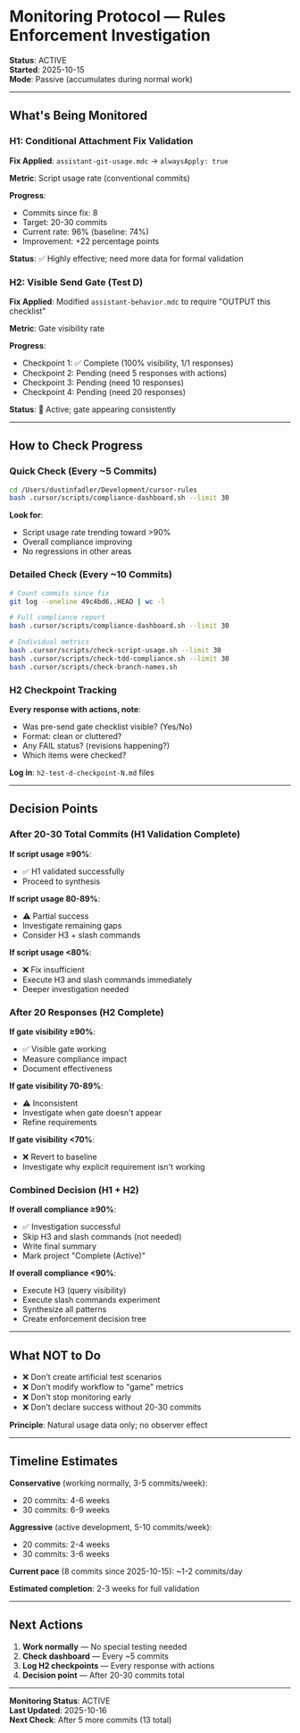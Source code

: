 # Monitoring Protocol — Rules Enforcement Investigation

**Status**: ACTIVE  
**Started**: 2025-10-15  
**Mode**: Passive (accumulates during normal work)

---

## What's Being Monitored

### H1: Conditional Attachment Fix Validation

**Fix Applied**: `assistant-git-usage.mdc` → `alwaysApply: true`

**Metric**: Script usage rate (conventional commits)

**Progress**:
- Commits since fix: 8
- Target: 20-30 commits
- Current rate: 96% (baseline: 74%)
- Improvement: +22 percentage points

**Status**: ✅ Highly effective; need more data for formal validation

### H2: Visible Send Gate (Test D)

**Fix Applied**: Modified `assistant-behavior.mdc` to require "OUTPUT this checklist"

**Metric**: Gate visibility rate

**Progress**:
- Checkpoint 1: ✅ Complete (100% visibility, 1/1 responses)
- Checkpoint 2: Pending (need 5 responses with actions)
- Checkpoint 3: Pending (need 10 responses)
- Checkpoint 4: Pending (need 20 responses)

**Status**: 🔄 Active; gate appearing consistently

---

## How to Check Progress

### Quick Check (Every ~5 Commits)

```bash
cd /Users/dustinfadler/Development/cursor-rules
bash .cursor/scripts/compliance-dashboard.sh --limit 30
```

**Look for**:
- Script usage rate trending toward >90%
- Overall compliance improving
- No regressions in other areas

### Detailed Check (Every ~10 Commits)

```bash
# Count commits since fix
git log --oneline 49c4bd6..HEAD | wc -l

# Full compliance report
bash .cursor/scripts/compliance-dashboard.sh --limit 30

# Individual metrics
bash .cursor/scripts/check-script-usage.sh --limit 30
bash .cursor/scripts/check-tdd-compliance.sh --limit 30
bash .cursor/scripts/check-branch-names.sh
```

### H2 Checkpoint Tracking

**Every response with actions, note**:
- Was pre-send gate checklist visible? (Yes/No)
- Format: clean or cluttered?
- Any FAIL status? (revisions happening?)
- Which items were checked?

**Log in**: `h2-test-d-checkpoint-N.md` files

---

## Decision Points

### After 20-30 Total Commits (H1 Validation Complete)

**If script usage ≥90%**:
- ✅ H1 validated successfully
- Proceed to synthesis

**If script usage 80-89%**:
- ⚠️ Partial success
- Investigate remaining gaps
- Consider H3 + slash commands

**If script usage <80%**:
- ❌ Fix insufficient
- Execute H3 and slash commands immediately
- Deeper investigation needed

### After 20 Responses (H2 Complete)

**If gate visibility ≥90%**:
- ✅ Visible gate working
- Measure compliance impact
- Document effectiveness

**If gate visibility 70-89%**:
- ⚠️ Inconsistent
- Investigate when gate doesn't appear
- Refine requirements

**If gate visibility <70%**:
- ❌ Revert to baseline
- Investigate why explicit requirement isn't working

### Combined Decision (H1 + H2)

**If overall compliance ≥90%**:
- ✅ Investigation successful
- Skip H3 and slash commands (not needed)
- Write final summary
- Mark project "Complete (Active)"

**If overall compliance <90%**:
- Execute H3 (query visibility)
- Execute slash commands experiment
- Synthesize all patterns
- Create enforcement decision tree

---

## What NOT to Do

- ❌ Don't create artificial test scenarios
- ❌ Don't modify workflow to "game" metrics
- ❌ Don't stop monitoring early
- ❌ Don't declare success without 20-30 commits

**Principle**: Natural usage data only; no observer effect

---

## Timeline Estimates

**Conservative** (working normally, 3-5 commits/week):
- 20 commits: 4-6 weeks
- 30 commits: 6-9 weeks

**Aggressive** (active development, 5-10 commits/week):
- 20 commits: 2-4 weeks
- 30 commits: 3-6 weeks

**Current pace** (8 commits since 2025-10-15): ~1-2 commits/day

**Estimated completion**: 2-3 weeks for full validation

---

## Next Actions

1. **Work normally** — No special testing needed
2. **Check dashboard** — Every ~5 commits
3. **Log H2 checkpoints** — Every response with actions
4. **Decision point** — After 20-30 commits total

---

**Monitoring Status**: ACTIVE  
**Last Updated**: 2025-10-16  
**Next Check**: After 5 more commits (13 total)

